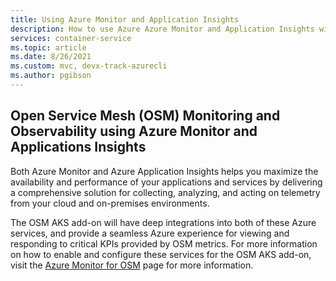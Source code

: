 ```yaml
---
title: Using Azure Monitor and Application Insights
description: How to use Azure Azure Monitor and Application Insights with Open Service Mesh
services: container-service
ms.topic: article
ms.date: 8/26/2021
ms.custom: mvc, devx-track-azurecli
ms.author: pgibson
---
```


## Open Service Mesh (OSM) Monitoring and Observability using Azure Monitor and Applications Insights

Both Azure Monitor and Azure Application Insights helps you maximize the availability and performance of your applications and services by delivering a comprehensive solution for collecting, analyzing, and acting on telemetry from your cloud and on-premises environments.

The OSM AKS add-on will have deep integrations into both of these Azure services, and provide a seamless Azure experience for viewing and responding to critical KPIs provided by OSM metrics. For more information on how to enable and configure these services for the OSM AKS add-on, visit the [Azure Monitor for OSM](https://aka.ms/azmon/osmpreview) page for more information.